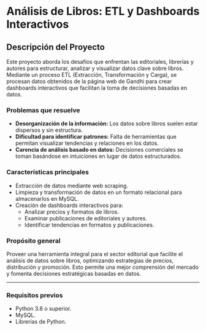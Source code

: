# **Análisis de Libros: ETL y Dashboards Interactivos**

## **Descripción del Proyecto**

Este proyecto aborda los desafíos que enfrentan las editoriales, librerías y autores para estructurar, analizar y visualizar datos clave sobre libros. Mediante un proceso ETL (Extracción, Transformación y Carga), se procesan datos obtenidos de la página web de Gandhi para crear dashboards interactivos que facilitan la toma de decisiones basadas en datos.

### **Problemas que resuelve**
- **Desorganización de la información:** Los datos sobre libros suelen estar dispersos y sin estructura.
- **Dificultad para identificar patrones:** Falta de herramientas que permitan visualizar tendencias y relaciones en los datos.
- **Carencia de análisis basado en datos:** Decisiones comerciales se toman basándose en intuiciones en lugar de datos estructurados.

### **Características principales**
- Extracción de datos mediante web scraping.
- Limpieza y transformación de datos en un formato relacional para almacenarlos en MySQL.
- Creación de dashboards interactivos para:
  - Analizar precios y formatos de libros.
  - Examinar publicaciones de editoriales y autores.
  - Identificar tendencias en formatos y publicaciones.

### **Propósito general**
Proveer una herramienta integral para el sector editorial que facilite el análisis de datos sobre libros, optimizando estrategias de precios, distribución y promoción. Esto permite una mejor comprensión del mercado y fomenta decisiones estratégicas basadas en datos.

---


### **Requisitos previos**
- Python 3.8 o superior.
- MySQL.
- Librerías de Python.
